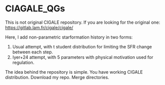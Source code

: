 # CIAGALE_QGs
This is not original CIGALE repository. If you are looking for the original one: https://gitlab.lam.fr/cigale/cigale/


Here, I add non-parametric starformation history in two forms:
1. Usual attempt, with t student distribution for limiting the SFR change between each step.
2. Iyer+24 attempt, with 5 parameters with physical motivation used for regulation.

The idea behind the repository is simple. You have working CIGALE distribution. Download my repo. Merge directories.

